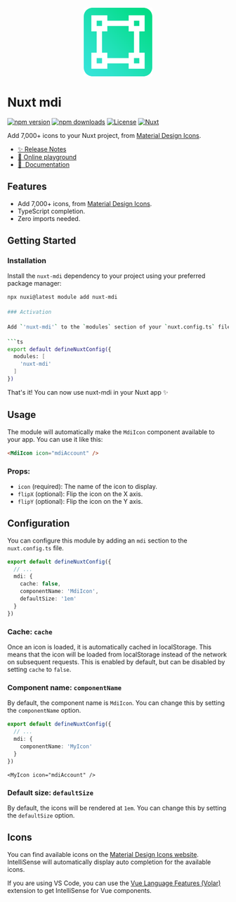 <p align="center">
    <img src="mdi-svg.png" alt="">
</p>

# Nuxt mdi

[![npm version][npm-version-src]][npm-version-href]
[![npm downloads][npm-downloads-src]][npm-downloads-href]
[![License][license-src]][license-href]
[![Nuxt][nuxt-src]][nuxt-href]

Add 7,000+ icons to your Nuxt project, from [Material Design Icons](https://pictogrammers.com/library/mdi/).

- [✨&nbsp;Release Notes](/CHANGELOG.md)
- [🏀&nbsp;Online playground](https://stackblitz.com/github/ERPedersen/nuxt-mdi?file=playground%2Fapp.vue)
- [📖 &nbsp;Documentation](https://nuxt-mdi.emilrosenius.com)

## Features

- Add 7,000+ icons, from [Material Design Icons](https://pictogrammers.com/library/mdi/).
- TypeScript completion.
- Zero imports needed.

## Getting Started

### Installation

Install the `nuxt-mdi` dependency to your project using your preferred package manager:

```bash
npx nuxi@latest module add nuxt-mdi

### Activation

Add `'nuxt-mdi'` to the `modules` section of your `nuxt.config.ts` file.

```ts
export default defineNuxtConfig({
  modules: [
    'nuxt-mdi'
  ]
})
```

That's it! You can now use nuxt-mdi in your Nuxt app ✨

## Usage

The module will automatically make the `MdiIcon` component available to your app. You can use it like this:

```html
<MdiIcon icon="mdiAccount" />
```

### Props:

- `icon` (required): The name of the icon to display.
- `flipX` (optional): Flip the icon on the X axis.
- `flipY` (optional): Flip the icon on the Y axis.

## Configuration

You can configure this module by adding an `mdi` section to the `nuxt.config.ts` file.

```ts
export default defineNuxtConfig({
  // ...
  mdi: {
    cache: false,
    componentName: 'MdiIcon',
    defaultSize: '1em'
  }
})
```

### Cache: `cache`

Once an icon is loaded, it is automatically cached in localStorage. This means that the icon will be loaded from localStorage instead of the network on subsequent requests. This is enabled by default, but can be disabled by setting `cache` to `false`.

### Component name: `componentName`

By default, the component name is `MdiIcon`. You can change this by setting the `componentName` option.

```ts
export default defineNuxtConfig({
  // ...
  mdi: {
    componentName: 'MyIcon'
  }
})
```

```vue
<MyIcon icon="mdiAccount" />
```

### Default size: `defaultSize`

By default, the icons will be rendered at `1em`. You can change this by setting the `defaultSize` option.

## Icons
You can find available icons on the [Material Design Icons website](https://pictogrammers.com/library/mdi/). IntelliSense will automatically display auto completion for the available icons. 
 
If you are using VS Code, you can use the [Vue Language Features (Volar)](https://marketplace.visualstudio.com/items?itemName=Vue.volar) extension to get IntelliSense for Vue components.

<!-- Badges -->
[npm-version-src]: https://img.shields.io/npm/v/nuxt-mdi/latest.svg?style=flat&colorA=18181B&colorB=28CF8D
[npm-version-href]: https://npmjs.com/package/nuxt-mdi

[npm-downloads-src]: https://img.shields.io/npm/dm/nuxt-mdi.svg?style=flat&colorA=18181B&colorB=28CF8D
[npm-downloads-href]: https://npmjs.com/package/nuxt-mdi

[license-src]: https://img.shields.io/npm/l/nuxt-mdi.svg?style=flat&colorA=18181B&colorB=28CF8D
[license-href]: https://npmjs.com/package/nuxt-mdi

[nuxt-src]: https://img.shields.io/badge/Nuxt-18181B?logo=nuxt.js
[nuxt-href]: https://nuxt.com
